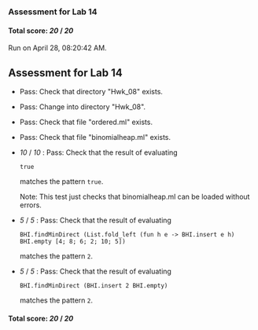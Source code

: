 ### Assessment for Lab 14

#### Total score: _20_ / _20_

Run on April 28, 08:20:42 AM.

## Assessment for Lab 14

+ Pass: Check that directory "Hwk_08" exists.

+ Pass: Change into directory "Hwk_08".

+ Pass: Check that file "ordered.ml" exists.

+ Pass: Check that file "binomialheap.ml" exists.

+  _10_ / _10_ : Pass: 
Check that the result of evaluating
   ```
   true
   ```
   matches the pattern `true`.

   Note: This test just checks that binomialheap.ml can be loaded without errors.




+  _5_ / _5_ : Pass: 
Check that the result of evaluating
   ```
   BHI.findMinDirect (List.fold_left (fun h e -> BHI.insert e h) BHI.empty [4; 8; 6; 2; 10; 5])
   ```
   matches the pattern `2`.

   




+  _5_ / _5_ : Pass: 
Check that the result of evaluating
   ```
   BHI.findMinDirect (BHI.insert 2 BHI.empty)
   ```
   matches the pattern `2`.

   




#### Total score: _20_ / _20_

